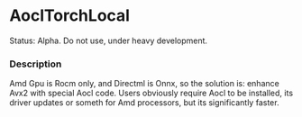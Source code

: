 # AoclTorchLocal
Status: Alpha. Do not use, under heavy development.

### Description
Amd Gpu is Rocm only, and Directml is Onnx, so the solution is: enhance Avx2 with special Aocl code. Users obviously require Aocl to be installed, its driver updates or someth for Amd processors, but its significantly faster.
